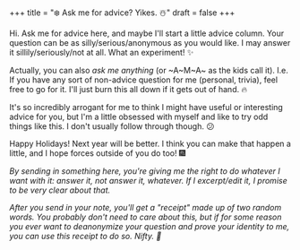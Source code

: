+++
title = "❄️ Ask me for advice? Yikes. ☃️"
draft = false
+++
<link href="/SimpleForm.css" rel="stylesheet" type="text/css">
<style>
  @keyframes border-pulse {
    0% {
      border-color: #069;
    }
    100% {
      border-color: #09c;
    }
  }
  #advice-form p {
    border: 2px dotted;
    padding: 1em;
    animation: 2s ease-in infinite alternate border-pulse;
  }
</style>

Hi. Ask me for advice here, and maybe I'll start a little advice column. Your question can be as silly/serious/anonymous as you would like. I may answer it sillily/seriously/not at all. What an experiment! ✨

Actually, you can also *ask me anything* (or ~A~M~A~ as the kids call it). I.e. If you have any sort of non-advice question for me (personal, trivia), feel free to go for it. I'll just burn this all down if it gets out of hand. 🔥

It's so incredibly arrogant for me to think I might have useful or interesting advice for you, but I'm a little obsessed with myself and like to try odd things like this. I don't usually follow through though. 😕

Happy Holidays! Next year will be better. I think you can make that happen a little, and I hope forces outside of you do too! 🎆

<div id="advice-form"></div>

*By sending in something here, you're giving me the right to do whatever I want with it: answer it, not answer it, whatever. If I excerpt/edit it, I promise to be very clear about that.*

*After you send in your note, you'll get a "receipt" made up of two random words. You probably don't need to care about this, but if for some reason you ever want to deanonymize your question and prove your identity to me, you can use this receipt to do so. Nifty. 👏*

<script src="/SimpleForm.js"></script>
<script>
  var form = new SimpleForm({
  	target: document.querySelector('div#advice-form'),
  	data: {
  		prompt: 'Write me a little letter, if you want! 👇',
  		endpoint: 'https://us-central1-blog-600a0.cloudfunctions.net/recordQuestion',
  	},
	});
</script>
